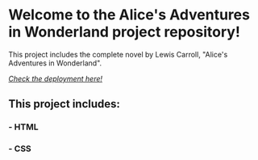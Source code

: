 # Welcome to the Alice's Adventures in Wonderland project repository!


This project includes the complete novel by Lewis Carroll, "Alice's Adventures in Wonderland".

*[Check the deployment here!](https://alice-in-wonderland.vercel.app/)*

## This project includes:
### - HTML
### - CSS
